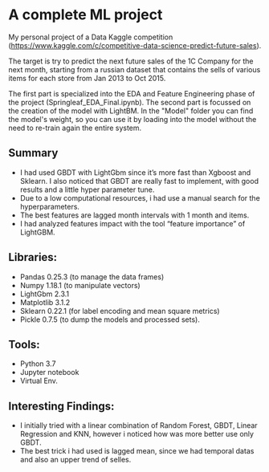 # A complete ML project
My personal project of a Data Kaggle competition (https://www.kaggle.com/c/competitive-data-science-predict-future-sales).

The target is try to predict the next future sales of the 1C Company for the next month, starting from a russian dataset that contains the sells of various items for each store from Jan 2013 to Oct 2015.

The first part is specialized into the EDA and Feature Engineering phase of the project (Springleaf_EDA_Final.ipynb).
The second part is focussed on the creation of the model with LightBM.
In the "Model" folder you can find the model's weight, so you can use it by loading into the model without the need to re-train again the entire system.

## Summary
- I had used GBDT with LightGbm since it’s more fast than Xgboost and Sklearn. I also noticed that GBDT are really fast to implement, with good results and a little hyper parameter tune.
- Due to a low computational resources, i had use a manual search for the hyperparameters.
- The best features are lagged month intervals with 1 month and items.
- I had analyzed features impact with the tool “feature importance” of LightGBM.

## Libraries: 
- Pandas 0.25.3 (to manage the data frames)
- Numpy 1.18.1 (to manipulate vectors)
- LightGbm 2.3.1
- Matplotlib 3.1.2
- Sklearn 0.22.1 (for label encoding and mean square metrics)
- Pickle 0.7.5 (to dump the models and processed sets).

## Tools:
- Python 3.7
- Jupyter notebook
- Virtual Env.

## Interesting Findings:
- I initially tried with a linear combination of Random Forest, GBDT, Linear Regression and KNN, however i noticed how was more better use only GBDT.
- The best trick i had used is lagged mean, since we had temporal datas and also an upper trend of selles.

